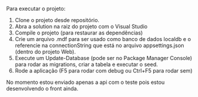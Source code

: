 Para executar o projeto:

1. Clone o projeto desde repositório.
2. Abra a solution na raiz do projeto com o Visual Studio
3. Compile o projeto (para restaurar as dependências)
4. Crie um arquivo .mdf para ser usado como banco de dados localdb e o referencie na connectionString que está no arquivo appsettings.json (dentro do projeto Web).
5. Execute um Update-Database (pode ser no Package Manager Console) para rodar as migrations, criar a tabela e executar o seed.
6. Rode a aplicação (F5 para rodar com debug ou Ctrl+F5 para rodar sem)


No momento estou enviado apenas a api com o teste pois estou desenvolvendo o front ainda.
